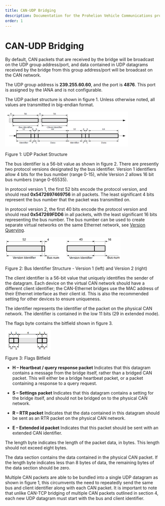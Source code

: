 ```yaml
---
title: CAN-UDP Bridging
description: Documentation for the Prohelion Vehicle Communications protocol
order: 1
---
```


# CAN-UDP Bridging

By default, CAN packets that are received by the bridge will be broadcast on the UDP group address/port, and data contained in UDP datagrams received by the bridge from this group address/port will be broadcast on the CAN network.

The UDP group address is <strong>239.255.60.60</strong>, and the port is <strong>4876</strong>.  This port is assigned by the IANA and is not configurable.

The UDP packet structure is shown in figure 1.  Unless otherwise noted, all values are transmitted in big-endian format.

![Figure 1:UDP Packet Structure](images/figure1.png)

Figure 1: UDP Packet Structure

The bus identifier is a 56-bit value as shown in figure 2.  There are presently two protocol versions designated by the bus identifier. Version 1 identifiers allow 4 bits for the bus number (range 0-15), while Version 2 allows 16 bit bus numbers (range 0-65535).

In protocol version 1, the first 52 bits encode the protocol version, and should read <strong>0x5472697469756</strong> in all packets.  The least significant 4 bits represent the bus number that the packet was transmitted on.

In protocol version 2, the first 40 bits encode the protocol version and should read <strong>0x547269FDD6</strong> in all packets, with the least significant 16 bits representing the bus number. The bus number can be used to create separate virtual networks on the same Ethernet network, see [Version Querying](Version_Querying.md).

![Figure 2:Bus Identifier Structure - Version 1 (left) and Version 2 (right)](images/figure2.png)

Figure 2: Bus Identifier Structure - Version 1 (left) and Version 2 (right)

The client identifier is a 56-bit value that uniquely identifies the sender of the datagram.  Each device on the virtual CAN network should have a different client identifier; the CAN-Ethernet bridges use the MAC address of their Ethernet interface as their client id.  This is also the recommended setting for other devices to ensure uniqueness.

The identifier represents the identifier of the packet on the physical CAN network.  The identifier is contained in the low 11 bits (29 in extended mode).

The flags byte contains the bitfield shown in figure 3.

![Figure 3:Flags Bitfield](images/figure3.png)

Figure 3: Flags Bitfield

*   <strong>H – Heartbeat / query response packet</strong>  Indicates that this datagram contains a message from the bridge itself, rather than a bridged CAN packet.  This will either be a bridge heartbeat packet, or a packet containing a response to a query request.

*   <strong>S – Settings packet </strong> Indicates that this datagram contains a setting for the bridge itself, and should not be bridged on to the physical CAN network.

*   <strong>R – RTR packet</strong> Indicates that the data contained in this datagram should be sent as an RTR packet on the physical CAN network.

*   <strong>E – Extended id packet</strong>  Indicates that this packet should be sent with an extended CAN identifier.

The length byte indicates the length of the packet data, in bytes.  This length should not exceed eight bytes.

The data section contains the data contained in the physical CAN packet.  If the length byte indicates less than 8 bytes of data, the remaining bytes of the data section should be zero.

Multiple CAN packets are able to be bundled into a single UDP datagram as shown in figure 1, this circumvents the need to repeatedly send the same bus and client identifier along with each CAN packet. It is important to note that unlike CAN-TCP bridging of multiple CAN packets outlined in section 4, each new UDP datagram must start with the bus and client identifier.
